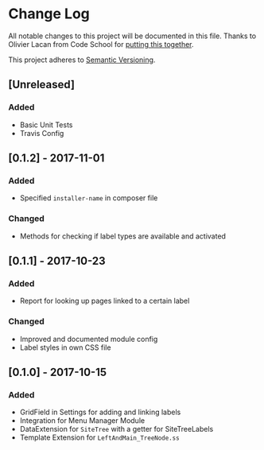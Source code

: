# Change Log
All notable changes to this project will be documented in this file. Thanks to Olivier Lacan from Code School for [putting this together](http://keepachangelog.com/).

This project adheres to [Semantic Versioning](http://semver.org/).

## [Unreleased]
### Added
- Basic Unit Tests
- Travis Config

## [0.1.2] - 2017-11-01
### Added
- Specified `installer-name` in composer file

### Changed
- Methods for checking if label types are available and activated

## [0.1.1] - 2017-10-23
### Added
- Report for looking up pages linked to a certain label

### Changed
- Improved and documented module config
- Label styles in own CSS file

## [0.1.0] - 2017-10-15
### Added
- GridField in Settings for adding and linking labels
- Integration for Menu Manager Module
- DataExtension for `SiteTree` with a getter for SiteTreeLabels
- Template Extension for `LeftAndMain_TreeNode.ss`